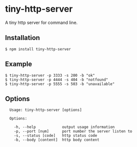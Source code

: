 # tiny-http-server

A tiny http server for command line.

## Installation

    $ npm install tiny-http-server

## Example

    $ tiny-http-server -p 3333 -s 200 -b "ok"
    $ tiny-http-server -p 4444 -s 404 -b "notfound"
    $ tiny-http-server -p 5555 -s 503 -b "unavailable"

## Options

```
  Usage: tiny-http-server [options]

  Options:

    -h, --help            output usage information
    -p, --port [num]      port number the server listen to
    -s, --status [code]   http status code
    -b, --body [content]  http body content
```
